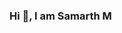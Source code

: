 ### Hi 👋, I am Samarth M

<!--
**samarthBlak/samarthBlak** is a ✨ _special_ ✨ repository because its `README.md` (this file) appears on your GitHub profile.

- 🔭 I’m currently working as a Freelancer
- 🌱 I’m currently learning Nuxt.js
- 💬 Ask me about: PHP, Laravel, MySQL, Vue.js...
- 📫 How to reach me: m.samarth40@gmail.com

-->
